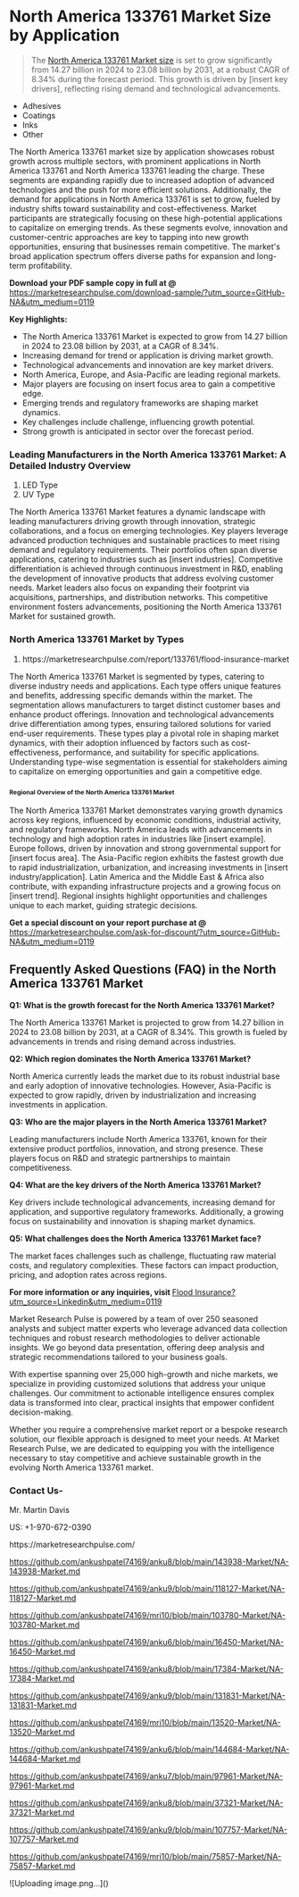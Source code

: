 <h1>North America 133761 Market&nbsp;Size by Application</h1><blockquote><p>The <a href="https://marketresearchpulse.com/download-sample/?utm_source=GitHub-NA&amp;utm_medium=0119">North America 133761 Market size</a> is set to grow significantly from 14.27 billion in 2024 to 23.08 billion by 2031, at a robust CAGR of 8.34% during the forecast period. This growth is driven by [insert key drivers], reflecting rising demand and technological advancements.</p></blockquote><ul><li>Adhesives<li> Coatings<li> Inks<li> Other</li></ul><p>The North America 133761 market size by application showcases robust growth across multiple sectors, with prominent applications in North America 133761 and North America 133761 leading the charge. These segments are expanding rapidly due to increased adoption of advanced technologies and the push for more efficient solutions. Additionally, the demand for applications in North America 133761 is set to grow, fueled by industry shifts toward sustainability and cost-effectiveness. Market participants are strategically focusing on these high-potential applications to capitalize on emerging trends. As these segments evolve, innovation and customer-centric approaches are key to tapping into new growth opportunities, ensuring that businesses remain competitive. The market's broad application spectrum offers diverse paths for expansion and long-term profitability.</p><p><strong>Download your PDF sample copy in full at @ </strong><a href="https://marketresearchpulse.com/download-sample/?utm_source=GitHub-NA&amp;utm_medium=0119">https://marketresearchpulse.com/download-sample/?utm_source=GitHub-NA&amp;utm_medium=0119</a></p><p><strong>Key Highlights: </strong></p><ul><li>The North America 133761 Market is expected to grow from 14.27 billion in 2024 to 23.08 billion by 2031, at a CAGR of 8.34%.</li><li>Increasing demand for trend or application is driving market growth.</li><li>Technological advancements and innovation are key market drivers.</li><li>North America, Europe, and Asia-Pacific are leading regional markets.</li><li>Major players are focusing on insert focus area to gain a competitive edge.</li><li>Emerging trends and regulatory frameworks are shaping market dynamics.</li><li>Key challenges include challenge, influencing growth potential.</li><li>Strong growth is anticipated in sector over the forecast period.</li></ul><h3>Leading Manufacturers in the North America 133761 Market: A Detailed Industry Overview</h3><ol><li>LED Type<li> UV Type</li></ol><div class="flex max-w-full flex-col flex-grow"><div class="min-h-8 text-message flex w-full flex-col items-end gap-2 whitespace-normal break-words [.text-message+&amp;]:mt-5" dir="auto" data-message-author-role="assistant" data-message-id="fd8432e4-4910-450d-b182-61b7bfb0a01f" data-message-model-slug="gpt-4o"><div class="flex w-full flex-col gap-1 empty:hidden first:pt-[3px]"><div class="markdown prose w-full break-words dark:prose-invert light"><p>The North America 133761 Market features a dynamic landscape with leading manufacturers driving growth through innovation, strategic collaborations, and a focus on emerging technologies. Key players leverage advanced production techniques and sustainable practices to meet rising demand and regulatory requirements. Their portfolios often span diverse applications, catering to industries such as [insert industries]. Competitive differentiation is achieved through continuous investment in R&amp;D, enabling the development of innovative products that address evolving customer needs. Market leaders also focus on expanding their footprint via acquisitions, partnerships, and distribution networks. This competitive environment fosters advancements, positioning the North America 133761 Market for sustained growth.</p></div></div></div></div><h3>North America 133761 Market by Types</h3><ol><li>https://marketresearchpulse.com/report/133761/flood-insurance-market</li></ol><div class="flex max-w-full flex-col flex-grow"><div class="min-h-8 text-message flex w-full flex-col items-end gap-2 whitespace-normal break-words [.text-message+&amp;]:mt-5" dir="auto" data-message-author-role="assistant" data-message-id="084470be-0bb7-4664-bddf-5156b4f41249" data-message-model-slug="gpt-4o-mini"><div class="flex w-full flex-col gap-1 empty:hidden first:pt-[3px]"><div class="markdown prose w-full break-words dark:prose-invert light"><p>The North America 133761 Market is segmented by types, catering to diverse industry needs and applications. Each type offers unique features and benefits, addressing specific demands within the market. The segmentation allows manufacturers to target distinct customer bases and enhance product offerings. Innovation and technological advancements drive differentiation among types, ensuring tailored solutions for varied end-user requirements. These types play a pivotal role in shaping market dynamics, with their adoption influenced by factors such as cost-effectiveness, performance, and suitability for specific applications. Understanding type-wise segmentation is essential for stakeholders aiming to capitalize on emerging opportunities and gain a competitive edge.</p></div></div></div></div><h3><span style="font-size: 11px;">Regional Overview of the North America 133761 Market</span></h3><div class="flex max-w-full flex-col flex-grow"><div class="min-h-8 text-message flex w-full flex-col items-end gap-2 whitespace-normal break-words [.text-message+&amp;]:mt-5" dir="auto" data-message-author-role="assistant" data-message-id="e9038762-ce64-4e30-91c9-9bd413514231" data-message-model-slug="gpt-4o-mini"><div class="flex w-full flex-col gap-1 empty:hidden first:pt-[3px]"><div class="markdown prose w-full break-words dark:prose-invert light"><p>The North America 133761 Market demonstrates varying growth dynamics across key regions, influenced by economic conditions, industrial activity, and regulatory frameworks. North America leads with advancements in technology and high adoption rates in industries like [insert example]. Europe follows, driven by innovation and strong governmental support for [insert focus area]. The Asia-Pacific region exhibits the fastest growth due to rapid industrialization, urbanization, and increasing investments in [insert industry/application]. Latin America and the Middle East &amp; Africa also contribute, with expanding infrastructure projects and a growing focus on [insert trend]. Regional insights highlight opportunities and challenges unique to each market, guiding strategic decisions.</p></div></div></div></div><p><strong>Get a special discount on your report purchase at @ </strong><a href="https://marketresearchpulse.com/ask-for-discount/?utm_source=GitHub-NA&amp;utm_medium=0119">https://marketresearchpulse.com/ask-for-discount/?utm_source=GitHub-NA&amp;utm_medium=0119</a></p><h2>Frequently Asked Questions (FAQ) in the North America 133761 Market</h2><p><strong>Q1: What is the growth forecast for the North America 133761 Market?</strong></p><p>The North America 133761 Market is projected to grow from 14.27 billion in 2024 to 23.08 billion by 2031, at a CAGR of 8.34%. This growth is fueled by advancements in trends and rising demand across industries.</p><p><strong>Q2: Which region dominates the North America 133761 Market?</strong></p><p>North America currently leads the market due to its robust industrial base and early adoption of innovative technologies. However, Asia-Pacific is expected to grow rapidly, driven by industrialization and increasing investments in application.</p><p><strong>Q3: Who are the major players in the North America 133761 Market?</strong></p><p>Leading manufacturers include North America 133761, known for their extensive product portfolios, innovation, and strong presence. These players focus on R&amp;D and strategic partnerships to maintain competitiveness.</p><p><strong>Q4: What are the key drivers of the North America 133761 Market?</strong></p><p>Key drivers include technological advancements, increasing demand for application, and supportive regulatory frameworks. Additionally, a growing focus on sustainability and innovation is shaping market dynamics.</p><p><strong>Q5: What challenges does the North America 133761 Market face?</strong></p><p>The market faces challenges such as challenge, fluctuating raw material costs, and regulatory complexities. These factors can impact production, pricing, and adoption rates across regions.</p><p><strong>For more information or any inquiries, visit&nbsp;</strong><a href="Flood Insurance?utm_source=Linkedin&utm_medium=0119">Flood Insurance?utm_source=Linkedin&utm_medium=0119</a></p><p>Market Research Pulse is powered by a team of over 250 seasoned analysts and subject matter experts who leverage advanced data collection techniques and robust research methodologies to deliver actionable insights. We go beyond data presentation, offering deep analysis and strategic recommendations tailored to your business goals.</p><p>With expertise spanning over 25,000 high-growth and niche markets, we specialize in providing customized solutions that address your unique challenges. Our commitment to actionable intelligence ensures complex data is transformed into clear, practical insights that empower confident decision-making.</p><p>Whether you require a comprehensive market report or a bespoke research solution, our flexible approach is designed to meet your needs. At Market Research Pulse, we are dedicated to equipping you with the intelligence necessary to stay competitive and achieve sustainable growth in the evolving North America 133761 market.</p><h3><strong>Contact Us-</strong></h3><p>Mr. Martin Davis</p><p>US: +1-970-672-0390</p><p>https://marketresearchpulse.com/</p><p><a href="https://github.com/ankushpatel74169/anku8/blob/main/143938-Market/NA-143938-Market.md">https://github.com/ankushpatel74169/anku8/blob/main/143938-Market/NA-143938-Market.md</a></p><p><a href="https://github.com/ankushpatel74169/anku9/blob/main/118127-Market/NA-118127-Market.md">https://github.com/ankushpatel74169/anku9/blob/main/118127-Market/NA-118127-Market.md</a></p><p><a href="https://github.com/ankushpatel74169/mri10/blob/main/103780-Market/NA-103780-Market.md">https://github.com/ankushpatel74169/mri10/blob/main/103780-Market/NA-103780-Market.md</a></p><p><a href="https://github.com/ankushpatel74169/anku6/blob/main/16450-Market/NA-16450-Market.md">https://github.com/ankushpatel74169/anku6/blob/main/16450-Market/NA-16450-Market.md</a></p><p><a href="https://github.com/ankushpatel74169/anku8/blob/main/17384-Market/NA-17384-Market.md">https://github.com/ankushpatel74169/anku8/blob/main/17384-Market/NA-17384-Market.md</a></p><p><a href="https://github.com/ankushpatel74169/anku9/blob/main/131831-Market/NA-131831-Market.md">https://github.com/ankushpatel74169/anku9/blob/main/131831-Market/NA-131831-Market.md</a></p><p><a href="https://github.com/ankushpatel74169/mri10/blob/main/13520-Market/NA-13520-Market.md">https://github.com/ankushpatel74169/mri10/blob/main/13520-Market/NA-13520-Market.md</a></p><p><a href="https://github.com/ankushpatel74169/anku6/blob/main/144684-Market/NA-144684-Market.md">https://github.com/ankushpatel74169/anku6/blob/main/144684-Market/NA-144684-Market.md</a></p><p><a href="https://github.com/ankushpatel74169/anku7/blob/main/97961-Market/NA-97961-Market.md">https://github.com/ankushpatel74169/anku7/blob/main/97961-Market/NA-97961-Market.md</a></p><p><a href="https://github.com/ankushpatel74169/anku8/blob/main/37321-Market/NA-37321-Market.md">https://github.com/ankushpatel74169/anku8/blob/main/37321-Market/NA-37321-Market.md</a></p><p><a href="https://github.com/ankushpatel74169/anku9/blob/main/107757-Market/NA-107757-Market.md">https://github.com/ankushpatel74169/anku9/blob/main/107757-Market/NA-107757-Market.md</a></p><p><a href="https://github.com/ankushpatel74169/mri10/blob/main/75857-Market/NA-75857-Market.md">https://github.com/ankushpatel74169/mri10/blob/main/75857-Market/NA-75857-Market.md</a></p>
![Uploading image.png…]()
